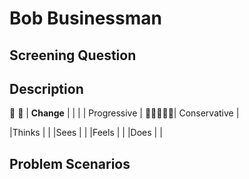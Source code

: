 # Bob Businessman

## Screening Question

## Description
:small_blue_diamond: :large_blue_diamond:
| **Change** | | |
| Progressive | :small_blue_diamond::small_blue_diamond::small_blue_diamond::large_blue_diamond::small_blue_diamond:| Conservative |
<!--| **Society** | | |
| Progressive | | Conservative |
| **Foreign Policy** | | |
| Progressive | | Conservative |
| **Trade** | | |
| Progressive | | Conservative |
-->

|Thinks |  |
|Sees   |  |
|Feels  |  |
|Does   |  |

## Problem Scenarios
